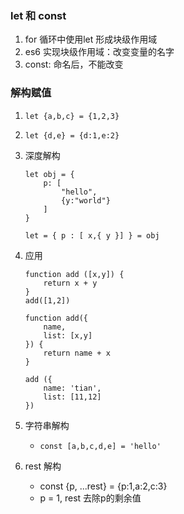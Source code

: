 ### let 和 const
1. for  循环中使用let 形成块级作用域
2. es6 实现块级作用域：改变变量的名字
3. const: 命名后，不能改变

### 解构赋值
1. `let {a,b,c} = {1,2,3}`
2. `let {d,e} = {d:1,e:2}`
3. 深度解构
    
    ```
    let obj = {
        p: [
            "hello",
            {y:"world"}
        ]
    }
    
    let = { p : [ x,{ y }] } = obj
    ```

4. 应用
    
    ```
    function add ([x,y]) {
        return x + y
    }
    add([1,2])
        
    function add({
        name,
        list: [x,y]
    }) {
        return name + x
    }
    
    add ({
        name: 'tian',
        list: [11,12]
    }) 
    ```
5. 字符串解构
    - `const [a,b,c,d,e] = 'hello'`

6. rest 解构
    - const {p, ...rest} = {p:1,a:2,c:3}
    - p = 1, rest 去除p的剩余值



